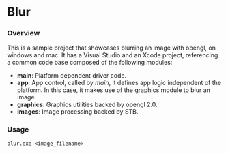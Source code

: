 # Blur

### Overview
This is a sample project that showcases blurring an image with opengl, on windows and mac.
It has a Visual Studio and an Xcode project, referencing a common code base composed of the following modules:

* **main**: Platform dependent driver code.
* **app**: App control, called by *main*, it defines app logic independent of the platform. In this case, it makes use of the graphics module to blur an image.
* **graphics**: Graphics utilities backed by opengl 2.0.
* **images**: Image processing backed by STB.

### Usage
```
blur.exe <image_filename>
```
